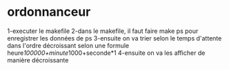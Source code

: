 # ordonnanceur

1-executer le makefile
2-dans le makefile, il faut faire make ps pour enregistrer les données de ps
3-ensuite on va trier selon le temps d'attente dans l'ordre décroissant selon une formule heure*100000+minute*1000+seconde*1
4-ensuite on va les afficher de manière décroissante 

